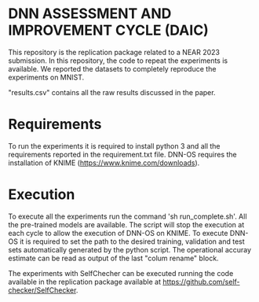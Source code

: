 # DNN ASSESSMENT AND IMPROVEMENT CYCLE (DAIC)

This repository is the replication package related to a NEAR 2023 submission.
In this repository, the code to repeat the experiments is available.
We reported the datasets to completely reproduce the experiments on MNIST.

"results.csv" contains all the raw results discussed in the paper.

# Requirements
To run the experiments it is required to install python 3 and all the requirements reported in the requirement.txt file.
DNN-OS requires the installation of KNIME (https://www.knime.com/downloads).

# Execution
To execute all the experiments run the command 'sh run_complete.sh'.
All the pre-trained models are available.
The script will stop the execution at each cycle to allow the execution of DNN-OS on KNIME.
To execute DNN-OS it is required to set the path to the desired training, validation and test sets automatically generated by the python script. The operational accuray estimate can be read as output of the last "colum rename" block.

The experiments with SelfChecher can be executed running the code available in the replication package available at https://github.com/self-checker/SelfChecker.

